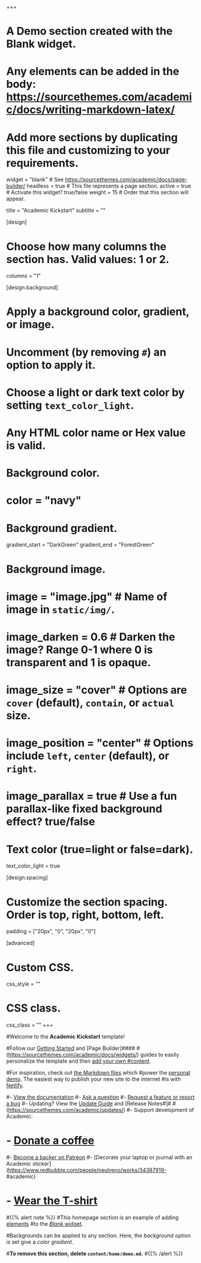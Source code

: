 +++
# A Demo section created with the Blank widget.
# Any elements can be added in the body: https://sourcethemes.com/academic/docs/writing-markdown-latex/
# Add more sections by duplicating this file and customizing to your requirements.

widget = "blank"  # See https://sourcethemes.com/academic/docs/page-builder/
headless = true  # This file represents a page section.
active = true  # Activate this widget? true/false
weight = 15  # Order that this section will appear.

title = "Academic Kickstart"
subtitle = ""

[design]
  # Choose how many columns the section has. Valid values: 1 or 2.
  columns = "1"

[design.background]
  # Apply a background color, gradient, or image.
  #   Uncomment (by removing `#`) an option to apply it.
  #   Choose a light or dark text color by setting `text_color_light`.
  #   Any HTML color name or Hex value is valid.

  # Background color.
  # color = "navy"
  
  # Background gradient.
  gradient_start = "DarkGreen"
  gradient_end = "ForestGreen"
  
  # Background image.
  # image = "image.jpg"  # Name of image in `static/img/`.
  # image_darken = 0.6  # Darken the image? Range 0-1 where 0 is transparent and 1 is opaque.
  # image_size = "cover"  #  Options are `cover` (default), `contain`, or `actual` size.
  # image_position = "center"  # Options include `left`, `center` (default), or `right`.
  # image_parallax = true  # Use a fun parallax-like fixed background effect? true/false
  
  # Text color (true=light or false=dark).
  text_color_light = true

[design.spacing]
  # Customize the section spacing. Order is top, right, bottom, left.
  padding = ["20px", "0", "20px", "0"]

[advanced]
 # Custom CSS. 
 css_style = ""
 
 # CSS class.
 css_class = ""
+++

#Welcome to the **Academic Kickstart** template!

#Follow our [Getting Started](https://sourcethemes.com/academic/docs/get-started/) and [Page Builder]#### #(https://sourcethemes.com/academic/docs/widgets/) guides to easily personalize the template and then [add your own #content](https://sourcethemes.com/academic/docs/managing-content/).

#For inspiration, check out [the Markdown files](https://sourcethemes.com/academic/docs/install/#demo-content) which #power the [personal demo](https://academic-demo.netlify.com/). The easiest way to publish your new site to the internet #is with [Netlify](https://sourcethemes.com/academic/docs/deployment/).

#- [View the documentation](https://sourcethemes.com/academic/docs/)
#- [Ask a question](http://discuss.gohugo.io/)
#- [Request a feature or report a bug](https://github.com/gcushen/hugo-academic/issues)
#- Updating? View the [Update Guide](https://sourcethemes.com/academic/docs/update/) and [Release Notes#]# #(https://sourcethemes.com/academic/updates/)
#- Support development of Academic:
 # - [Donate a coffee](https://paypal.me/cushen)
  #- [Become a backer on Patreon](https://www.patreon.com/cushen)
  #- [Decorate your laptop or journal with an Academic sticker](https://www.redbubble.com/people/neutreno/works/34387919- #academic)
  # - [Wear the T-shirt](https://academic.threadless.com/)

#{{% alert note %}}
#This homepage section is an example of adding [elements](https://sourcethemes.com/academic/docs/writing-markdown-latex/) #to the [*Blank* widget](https://sourcethemes.com/academic/docs/widgets/).

#Backgrounds can be applied to any section. Here, the *background* option is set give a *color gradient*.

#**To remove this section, delete `content/home/demo.md`.**
#{{% /alert %}}
